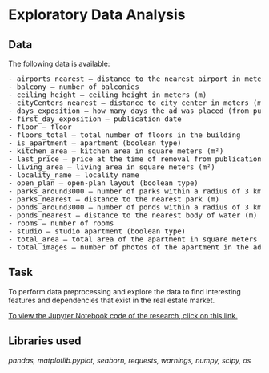 # Exploratory Data Analysis
## Data
The following data is available:
<pre>- airports_nearest — distance to the nearest airport in meters (m)
- balcony — number of balconies
- ceiling_height — ceiling height in meters (m)
- cityCenters_nearest — distance to city center in meters (m)
- days_exposition — how many days the ad was placed (from publication to removal)
- first_day_exposition — publication date
- floor — floor
- floors_total — total number of floors in the building
- is_apartment — apartment (boolean type)
- kitchen_area — kitchen area in square meters (m²)
- last_price — price at the time of removal from publication
- living_area — living area in square meters (m²)
- locality_name — locality name
- open_plan — open-plan layout (boolean type)
- parks_around3000 — number of parks within a radius of 3 km
- parks_nearest — distance to the nearest park (m)
- ponds_around3000 — number of ponds within a radius of 3 km
- ponds_nearest — distance to the nearest body of water (m)
- rooms — number of rooms
- studio — studio apartment (boolean type)
- total_area — total area of the apartment in square meters (m²)
- total_images — number of photos of the apartment in the ad</pre>

## Task
To perform data preprocessing and explore the data to find interesting features and dependencies that exist in the real estate market.

<a href="https://github.com/DimaDoesCode/Yandex_Practicum-Exploratory_Data_Analysis/blob/master/exploratory_data_analysis/Project_Exploratory_Data_Analysis_fin.ipynb">To view the Jupyter Notebook code of the research, click on this link.</a>

## Libraries used
*pandas, matplotlib.pyplot, seaborn, requests, warnings, numpy, scipy, os*